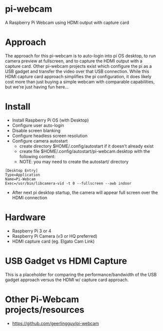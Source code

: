 # pi-webcam
A Raspberry Pi Webcam using HDMI output with capture card

# Approach
The approach for this pi-webcam is to auto-login into pi OS desktop, to run camera preview at fullscreen, and to capture the HDMI output with a capture card. Other pi-webcam projects exist which configure the pi as a USB gadget and transfer the video over that USB connection. While this HDMI capture card approach simplifies the pi configuration, it does likely cost more than just buying a simple webcam with comparable capabilities, but we're just having fun here... 

# Install
- Install Raspberry Pi OS (with Desktop)
- Configure user auto-login
- Disable screen blanking 
- Configure headless screen resolution
- Configure camera autostart 
  - create directory $HOME/.config/autostart if it doesn't already exist
  - create file $HOME/.config/autostart/pi-webcam.desktop with the following content:
  - NOTE: you may need to create the autostart/ directory
```
[Desktop Entry]
Type=Application
Name=Pi-Webcam
Exec=/usr/bin/libcamera-vid -t 0 --fullscreen --awb indoor
```
- After next pi desktop startup, the camera will appear full screen over the HDMI connection

# Hardware
- Raspberry Pi 3 or 4
- Raspberry Pi Camera (v3 or HQ preferred)
- HDMI capture card (eg. Elgato Cam Link) 

# USB Gadget vs HDMI Capture
This is a placeholder for comparing the performance/bandwidth of the USB gadget approach versus the HDMI w/ capture card approach. 


# Other Pi-Webcam projects/resources
- https://github.com/geerlingguy/pi-webcam
